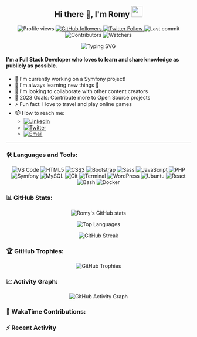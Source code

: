 <h2 align="center">Hi there 👋, I'm Romy <img src="https://media.giphy.com/media/hvRJCLFzcasrR4ia7z/giphy.gif" width="30px"></h2>

<p align="center">
  <img src="https://komarev.com/ghpvc/?username=romyklk&color=blueviolet" alt="Profile views">
  <a href="https://github.com/romyklk?tab=followers">
    <img src="https://img.shields.io/github/followers/romyklk?label=Followers&style=social" alt="GitHub followers">
  </a>
  <a href="https://twitter.com/romyklk">
    <img src="https://img.shields.io/twitter/follow/romyklk?style=social" alt="Twitter Follow">
  </a>
  <img src="https://img.shields.io/github/last-commit/romyklk/romyklk?style=flat-square&color=success" alt="Last commit">
  <img src="https://img.shields.io/github/contributors/romyklk/romyklk?style=flat-square&color=orange" alt="Contributors">
  <img src="https://img.shields.io/github/watchers/romyklk/romyklk?style=flat-square&color=blue" alt="Watchers">
</p>

<p align="center">
  <img src="https://readme-typing-svg.herokuapp.com?color=36BCF7FF&center=true&vCenter=true&width=500&lines=Full+Stack+Developer;Always+learning+new+things;Open+Source+Enthusiast" alt="Typing SVG">
</p>

#### I'm a Full Stack Developer who loves to learn and share knowledge as publicly as possible.

- 🔭 I'm currently working on a Symfony project!
- 🌱 I'm always learning new things 🤣
- 👯 I'm looking to collaborate with other content creators
- 🥅 2023 Goals: Contribute more to Open Source projects
- ⚡ Fun fact: I love to travel and play online games
- 📫 How to reach me:
    - [![LinkedIn](https://img.shields.io/badge/-LinkedIn-0077B5?style=flat&logo=Linkedin&logoColor=white)](https://www.linkedin.com/in/romuald-kouleko/)
    - [![Twitter](https://img.shields.io/badge/-Twitter-1DA1F2?style=flat&logo=Twitter&logoColor=white)](https://twitter.com/romyklk)
    - [![Email](https://img.shields.io/badge/-Email-D14836?style=flat&logo=Gmail&logoColor=white)](mailto:romyklk1610@gmail.com)

<hr />

### 🛠️ Languages and Tools:

<p align="center">
  <img src="https://img.shields.io/badge/-VS%20Code-007ACC?style=flat-square&logo=visual-studio-code&logoColor=white" alt="VS Code">
  <img src="https://img.shields.io/badge/-HTML5-E34F26?style=flat-square&logo=html5&logoColor=white" alt="HTML5">
  <img src="https://img.shields.io/badge/-CSS3-1572B6?style=flat-square&logo=css3&logoColor=white" alt="CSS3">
  <img src="https://img.shields.io/badge/-Bootstrap-563D7C?style=flat-square&logo=bootstrap&logoColor=white" alt="Bootstrap">
  <img src="https://img.shields.io/badge/-Sass-CC6699?style=flat-square&logo=sass&logoColor=white" alt="Sass">
  <img src="https://img.shields.io/badge/-JavaScript-F7DF1E?style=flat-square&logo=javascript&logoColor=black" alt="JavaScript">
  <img src="https://img.shields.io/badge/-PHP-777BB4?style=flat-square&logo=php&logoColor=white" alt="PHP">
  <img src="https://img.shields.io/badge/-Symfony-000000?style=flat-square&logo=symfony&logoColor=white" alt="Symfony">
  <img src="https://img.shields.io/badge/-MySQL-4479A1?style=flat-square&logo=mysql&logoColor=white" alt="MySQL">
  <img src="https://img.shields.io/badge/-Git-F05032?style=flat-square&logo=git&logoColor=white" alt="Git">
  <img src="https://img.shields.io/badge/-Terminal-4D4D4D?style=flat-square&logo=windows-terminal&logoColor=white" alt="Terminal">
  <img src="https://img.shields.io/badge/-WordPress-21759B?style=flat-square&logo=wordpress&logoColor=white" alt="WordPress">
  <img src="https://img.shields.io/badge/-Ubuntu-E95420?style=flat-square&logo=ubuntu&logoColor=white" alt="Ubuntu">
  <img src="https://img.shields.io/badge/-React-61DAFB?style=flat-square&logo=react&logoColor=black" alt="React">
  <img src="https://img.shields.io/badge/-Bash-4EAA25?style=flat-square&logo=gnu-bash&logoColor=white" alt="Bash">
  <img src="https://img.shields.io/badge/-Docker-2496ED?style=flat-square&logo=docker&logoColor=white" alt="Docker">
</p>

### 📊 GitHub Stats:

<p align="center">
  <img src="https://github-readme-stats-git-masterrstaa-rickstaa.vercel.app/api?username=romyklk&show_icons=true&theme=radical&count_private=true&include_all_commits=true" alt="Romy's GitHub stats">
</p>

<p align="center">
  <img src="https://github-readme-stats-git-masterrstaa-rickstaa.vercel.app/api/top-langs/?username=romyklk&layout=compact&theme=radical" alt="Top Languages">
</p>

<p align="center">
  <img src="https://github-readme-streak-stats.herokuapp.com/?user=romyklk&theme=radical" alt="GitHub Streak">
</p>

### 🏆 GitHub Trophies:

<p align="center">
  <img src="https://github-profile-trophy.vercel.app/?username=romyklk&theme=radical&column=7&margin-w=15&margin-h=15" alt="GitHub Trophies">
</p>

### 📈 Activity Graph:

<p align="center">
  <img src="https://github-readme-activity-graph.vercel.app/graph?username=romyklk&theme=redical" alt="GitHub Activity Graph">
</p>



### 📅 WakaTime Contributions:

### ⚡ Recent Activity

<!--START_SECTION:activity-->
<!--END_SECTION:activity-->

